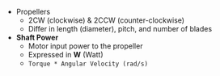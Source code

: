 * Propellers
  - 2CW (clockwise) & 2CCW (counter-clockwise)
  - Differ in length (diameter), pitch, and number of blades
* **Shaft Power**
  - Motor input power to the propeller
  - Expressed in **W** (Watt)
  - `Torque * Angular Velocity (rad/s)`

